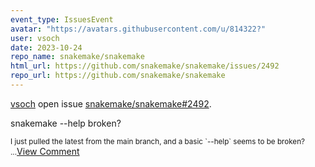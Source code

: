 ```yaml
---
event_type: IssuesEvent
avatar: "https://avatars.githubusercontent.com/u/814322?"
user: vsoch
date: 2023-10-24
repo_name: snakemake/snakemake
html_url: https://github.com/snakemake/snakemake/issues/2492
repo_url: https://github.com/snakemake/snakemake
---
```


<a href='https://github.com/vsoch' target='_blank'>vsoch</a> open issue <a href='https://github.com/snakemake/snakemake/issues/2492' target='_blank'>snakemake/snakemake#2492</a>.

<p>snakemake --help broken?</p><small>I just pulled the latest from the main branch, and a basic `--help` seems to be broken?...</small><a href='https://github.com/snakemake/snakemake/issues/2492' target='_blank'>View Comment</a>